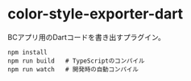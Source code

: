 # color-style-exporter-dart
BCアプリ用のDartコードを書き出すプラグイン。

```
npm install
npm run build   # TypeScriptのコンパイル
npm run watch   # 開発時の自動コンパイル
```